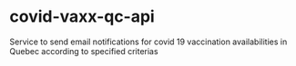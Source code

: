 # covid-vaxx-qc-api
Service to send email notifications for covid 19 vaccination availabilities in Quebec according to specified criterias
